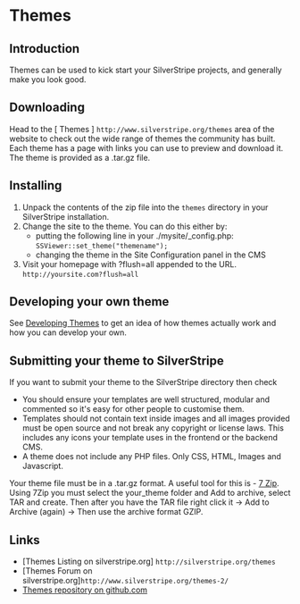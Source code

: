 # Themes

## Introduction

Themes can be used to kick start your SilverStripe projects, and generally make you look good.

## Downloading

Head to the [ Themes ] `http://www.silverstripe.org/themes` area of the website to check out the wide range of themes
the community has built. Each theme has a page with links you can use to preview and download it. The theme is provided
as a .tar.gz file.

## Installing

1.  Unpack the contents of the zip file into the `themes` directory in your SilverStripe installation.
2.  Change the site to the theme. You can do this either by:
	- putting the following line in your ./mysite/_config.php: `SSViewer::set_theme("themename");`
	- changing the theme in the Site Configuration panel in the CMS
3. Visit your homepage with ?flush=all appended to the URL. `http://yoursite.com?flush=all`

## Developing your own theme

See [Developing Themes](theme-development) to get an idea of how themes actually work and how you can develop your own. 

## Submitting your theme to SilverStripe

If you want to submit your theme to the SilverStripe directory then check

* You should ensure your templates are well structured, modular and commented so it's easy for other people to 
 customise them.
*  Templates should not contain text inside images and all images provided must be open source and not break any copyright or license laws. 
 This includes any icons your template uses in the frontend or the backend CMS.
*  A theme does not include any PHP files. Only CSS, HTML, Images and Javascript.

Your theme file must be in a .tar.gz format. A useful tool for this is - [7 Zip](http://www.7-zip.org/). Using 7Zip you
must select the your_theme folder and Add to archive, select TAR and create. Then after you have the TAR file right
click it -> Add to Archive (again) -> Then use the archive format GZIP.

## Links

 * [Themes Listing on silverstripe.org] `http://silverstripe.org/themes`
 * [Themes Forum on silverstripe.org]`http://www.silverstripe.org/themes-2/`
 * [Themes repository on github.com](http://github.com/silverstripe-themes)
